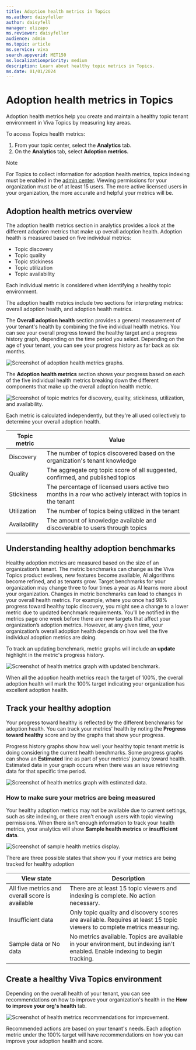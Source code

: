 ```yaml
---
title: Adoption health metrics in Topics
ms.author: daisyfeller
author: daisyfell
manager: elizapo
ms.reviewer: daisyfeller
audience: admin
ms.topic: article
ms.service: viva
search.appverid: MET150
ms.localizationpriority: medium
description: Learn about healthy topic metrics in Topics.
ms.date: 01/01/2024
---
```


# Adoption health metrics in Topics

Adoption health metrics help you create and maintain a healthy topic tenant environment in Viva Topics by measuring key areas.

To access Topics health metrics:

1. From your topic center, select the **Analytics** tab.
2. On the **Analytics** tab, select **Adoption metrics.**

> [!NOTE]
> For Topics to collect information for adoption health metrics, topics indexing must be enabled in the [admin center](set-up-topic-experiences.md). Viewing permissions for your organization must be of at least 15 users. The more active licensed users in your organization, the more accurate and helpful your metrics will be.

## Adoption health metrics overview

The adoption health metrics section in analytics provides a look at the different adoption metrics that make up overall adoption health. Adoption health is measured based on five individual metrics:

- Topic discovery
- Topic quality
- Topic stickiness
- Topic utilization
- Topic availability

Each individual metric is considered when identifying a healthy topic environment.

The adoption health metrics include two sections for interpreting metrics: overall adoption health, and adoption health metrics.

The **Overall adoption health** section provides a general measurement of your tenant's health by combining the five individual health metrics. You can see your overall progress toward the healthy target and a progress history graph, depending on the time period you select. Depending on the age of your tenant, you can see your progress history as far back as six months.

![Screenshot of adoption health metrics graphs.](../media/knowledge-management/topics-health-metrics.png)

The **Adoption health metrics** section shows your progress based on each of the five individual health metrics breaking down the different components that make up the overall adoption health metric.

![Screenshot of topic metrics for discovery, quality, stickiness, utilization, and availability.](../media/knowledge-management/topics-health-metrics-individual.png)

Each metric is calculated independently, but they're all used collectively to determine your overall adoption health.

|Topic metric     |Value  |
|---------|---------|
|Discovery|The number of topics discovered based on the organization's tenant knowledge |
|Quality | The aggregate org topic score of all suggested, confirmed, and published topics     |
|Stickiness  | The percentage of licensed users active two months in a row who actively interact with topics in the tenant
|Utilization | The number of topics being utilized in the tenant   |
|Availability | The amount of knowledge available and discoverable to users through topics |

## Understanding healthy adoption benchmarks

Healthy adoption metrics are measured based on the size of an organization’s tenant. The metric benchmarks can change as the Viva Topics product evolves, new features become available, AI algorithms become refined, and as tenants grow. Target benchmarks for your organization may change three to four times a year as AI learns more about your organization. Changes in metric benchmarks can lead to changes in your overall health metrics. For example, where you once had 98% progress toward healthy topic discovery, you might see a change to a lower metric due to updated benchmark requirements. You'll be notified in the metrics page one week before there are new targets that affect your organization’s adoption metrics. However, at any given time, your organization’s overall adoption health depends on how well the five individual adoption metrics are doing.

To track an updating benchmark, metric graphs will include an **update** highlight in the metric's progress history.

![Screenshot of health metrics graph with updated benchmark.](../media/knowledge-management/topics-metrics-update-graph.png)

When all the adoption health metrics reach the target of 100%, the overall adoption health will mark the 100% target indicating your organization has excellent adoption health.

## Track your healthy adoption

Your progress toward healthy is reflected by the different benchmarks for adoption health. You can track your metrics' health by noting the **Progress toward healthy** score and by the graphs that show your progress.

Progress history graphs show how well your healthy topic tenant metric is doing considering the current health benchmarks. Some progress graphs can show an **Estimated** line as part of your metrics' journey toward health. Estimated data in your graph occurs when there was an issue retrieving data for that specific time period.

![Screenshot of health metrics graph with estimated data.](../media/knowledge-management/topics-healthy-availability.png)

### How to make sure your metrics are being measured

Your healthy adoption metrics may not be available due to current settings, such as site indexing, or there aren't enough users with topic viewing permissions. When there isn't enough information to track your health metrics, your analytics will show **Sample health metrics** or **insufficient data**.

![Screenshot of sample health metrics display.](../media/knowledge-management/topics-sample-health-metrics.png)

 There are three possible states that show you if your metrics are being tracked for healthy adoption

|View state    | Description  |
|---------|---------|
|All five metrics and overall score is available|There are at least 15 topic viewers and indexing is complete. No action necessary.|
|Insufficient data | Only topic quality and discovery scores are available. Requires at least 15 topic viewers to complete metrics measuring.    |
|Sample data or No data | No metrics available. Topics are available in your environment, but indexing isn't enabled. Enable indexing to begin tracking.

## Create a healthy Viva Topics environment

Depending on the overall health of your tenant, you can see recommendations on how to improve your organization's health in the **How to improve your org's health** tab.

![Screenshot of health metrics recommendations for improvement.](../media/knowledge-management/topics-adoption-metrics-recommendations.png)

Recommended actions are based on your tenant's needs. Each adoption metric under the 100% target will have recommendations on how you can improve your adoption health and score.
